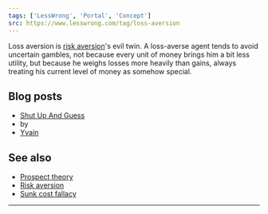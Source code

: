 ```yaml
---
tags: ['LessWrong', 'Portal', 'Concept']
src: https://www.lesswrong.com/tag/loss-aversion
---
```


Loss aversion is [risk aversion](https://wiki.lesswrong.com/wiki/risk_aversion)'s evil twin. A loss-averse agent tends to avoid uncertain gambles, not because every unit of money brings him a bit less utility, but because he weighs losses more heavily than gains, always treating his current level of money as somehow special.

## Blog posts
- [Shut Up And Guess](http://lesswrong.com/lw/13i/shut_up_and_guess/)
-  by 
- [Yvain](https://wiki.lesswrong.com/wiki/Yvain)

## See also
- [Prospect theory](https://www.lesswrong.com/tag/prospect-theory)
- [Risk aversion](https://wiki.lesswrong.com/wiki/Risk_aversion)
- [Sunk cost fallacy](https://www.lesswrong.com/tag/sunk-cost-fallacy)





---

